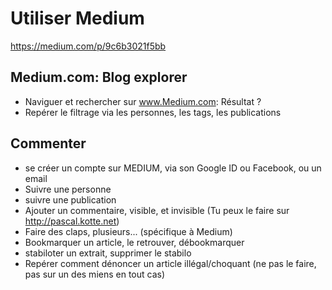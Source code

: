 # Utiliser Medium
https://medium.com/p/9c6b3021f5bb

## Medium.com: Blog explorer
* Naviguer et rechercher sur www.Medium.com: Résultat ?
* Repérer le filtrage via les personnes, les tags, les publications

## Commenter
* se créer un compte sur MEDIUM, via son Google ID ou Facebook, ou un email
* Suivre une personne
* suivre une publication
* Ajouter un commentaire, visible, et invisible (Tu peux le faire sur http://pascal.kotte.net)
* Faire des claps, plusieurs... (spécifique à Medium)
* Bookmarquer un article, le retrouver, débookmarquer
* stabiloter un extrait, supprimer le stabilo
* Repérer comment dénoncer un article illégal/choquant (ne pas le faire, pas sur un des miens en tout cas)
